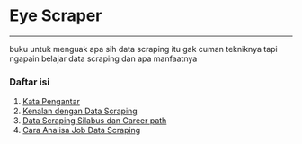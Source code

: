 # Eye Scraper

---

buku untuk menguak apa sih data scraping itu gak cuman tekniknya tapi ngapain belajar data scraping dan apa manfaatnya

### Daftar isi

1. [Kata Pengantar](docs/1.pengantar.md)
2. [Kenalan dengan Data Scraping](docs/2.bab_1_kenalan_dengan_data_scraping.md)
3. [Data Scraping Silabus dan Career path](docs/3.datascraping-silabus.md)
4. [Cara Analisa Job Data Scraping](4.contoh_jobdesk_datascraping.md)
